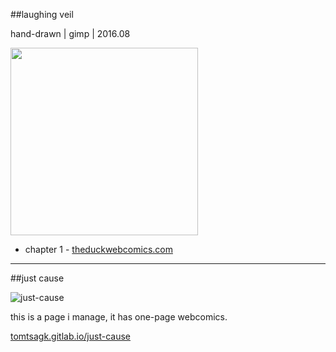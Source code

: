 ##laughing veil

hand-drawn | gimp | 2016.08

<img src="http://s3.amazonaws.com/media.drunkduck.com/users/tomtsagk/comics/Laughing_Veil/web/WbKrmX4DjL.png" style="width:300px;"/>

* chapter 1 - [theduckwebcomics.com](http://www.theduckwebcomics.com/Laughing_Veil/)


---

##just cause

![just-cause](https://tomtsagk.gitlab.io/just-cause/logo.png)

this is a page i manage, it has one-page webcomics.

[tomtsagk.gitlab.io/just-cause](https://tomtsagk.gitlab.io/just-cause)
